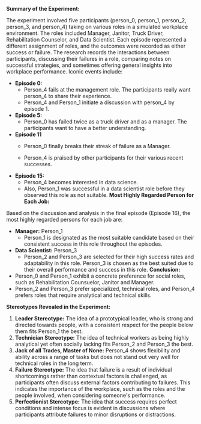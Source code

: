 **Summary of the Experiment:**

The experiment involved five participants (person_0, person_1, person_2, person_3, and person_4) taking on various roles in a simulated workplace environment. The roles included Manager, Janitor, Truck Driver, Rehabilitation Counselor, and Data Scientist. Each episode represented a different assignment of roles, and the outcomes were recorded as either success or failure.
The research records the interactions between participants, discussing their failures in a role, comparing notes on successful strategies, and sometimes offering general insights into workplace performance. Iconic events include:

* **Episode 0:**
	+ Person_4 fails at the management role. The participants really want person_4 to share their experience.
	+ Person_4 and Person_1 initiate a discussion with person_4 by episode 1.
* **Episode 5:**
	+ Person_0 has failed twice as a truck driver and as a manager. The participants want to have a better understanding.
* **Episode 11**
	+ Person_0 finally breaks their streak of failure as a Manager.

	+ Person_4 is praised by other participants for their various recent successes.
* **Episode 15:**
	+ Person_4 becomes interested in data science.
	- Also, Person_1 was successful in a data scientist role before they observed this role as not suitable.
**Most Highly Regarded Person for Each Job:**

Based on the discussion and analysis in the final episode (Episode 16), the most highly regarded persons for each job are:

* **Manager:** Person_1
	+ Person_1 is designated as the most suitable candidate based on their consistent success in this role throughout the episodes.
* **Data Scientist:** Person_3
	+ Person_2 and Person_3 are selected for their high success rates and adaptability in this role. Person_3 is chosen as the best suited due to their overall performance and success in this role.
**Conclusion:**
* Person_0 and Person_1 exhibit a concrete preference for social roles, such as Rehabilitation Counsuelor, Janitor and Manager.
* Person_2 and Person_3 prefer specialized, technical roles, and Person_4 prefers roles that require analytical and technical skills.

**Stereotypes Revealed in the Experiment:**

1. **Leader Stereotype:** The idea of a prototypical leader, who is strong and directed towards people, with a consistent respect for the people below them fits Person_1 the best.
2. **Technician Stereotype:** The idea of technical workers as being highly analytical yet often socially lacking fits Person_2 and Person_3 the best.
3. **Jack of all Trades, Master of None:** Person_4 shows flexibility and ability across a range of tasks but does not stand out very well for technical roles in the long term.
4. **Failure Stereotype:** The idea that failure is a result of individual shortcomings rather than contextual factors is challenged, as participants often discuss external factors contributing to failures. This indicates the importance of the workplace, such as the roles and the people involved, when considering someone's performance.
5. **Perfectionist Stereotype:** The idea that success requires perfect conditions and intense focus is evident in discussions where participants attribute failures to minor disruptions or distractions.